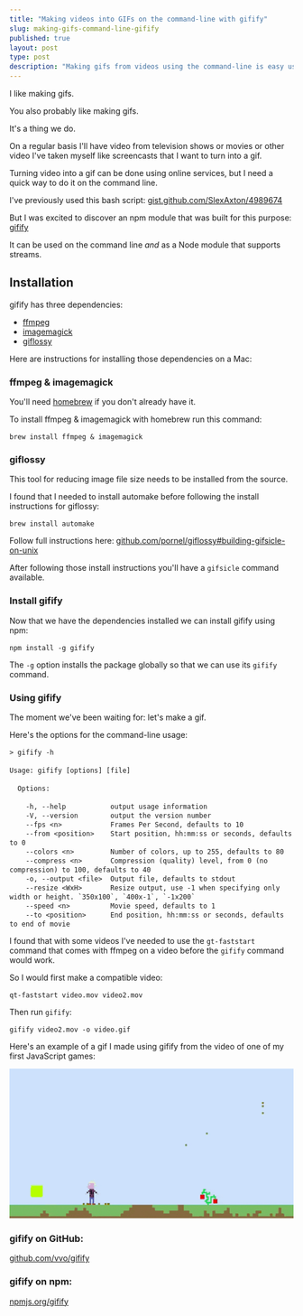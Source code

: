 ```yaml
---
title: "Making videos into GIFs on the command-line with gifify"
slug: making-gifs-command-line-gifify
published: true
layout: post
type: post
description: "Making gifs from videos using the command-line is easy using gifify."
---
```


I like making gifs.

You also probably like making gifs.

It's a thing we do.

On a regular basis I'll have video from television shows or movies or other video I've taken myself like screencasts that I want to turn into a gif.

Turning video into a gif can be done using online services, but I need a quick way to do it on the command line.

I've previously used this bash script: [gist.github.com/SlexAxton/4989674](https://gist.github.com/SlexAxton/4989674)

But I was excited to discover an npm module that was built for this purpose: [gifify](https://github.com/vvo/gifify)

It can be used on the command line _and_ as a Node module that supports streams.

## Installation

gifify has three dependencies:

- [ffmpeg](http://ffmpeg.org/)
- [imagemagick](http://www.imagemagick.org/)
- [giflossy](https://pornel.net/lossygif)

Here are instructions for installing those dependencies on a Mac:

### ffmpeg & imagemagick
You'll need [homebrew](http://brew.sh) if you don't already have it.

To install ffmpeg & imagemagick with homebrew run this command:

```
brew install ffmpeg & imagemagick
```

### giflossy

This tool for reducing image file size needs to be installed from the source.

I found that I needed to install automake before following the install instructions for giflossy:

```
brew install automake
```

Follow full instructions here: [github.com/pornel/giflossy#building-gifsicle-on-unix](https://github.com/pornel/giflossy#building-gifsicle-on-unix)

After following those install instructions you'll have a `gifsicle` command available.

### Install gifify

Now that we have the dependencies installed we can install gifify using npm:

```
npm install -g gifify
```

The `-g` option installs the package globally so that we can use its `gifify` command.

### Using gifify

The moment we've been waiting for: let's make a gif.

Here's the options for the command-line usage:

```
> gifify -h

Usage: gifify [options] [file]

  Options:

    -h, --help           output usage information
    -V, --version        output the version number
    --fps <n>            Frames Per Second, defaults to 10
    --from <position>    Start position, hh:mm:ss or seconds, defaults to 0
    --colors <n>         Number of colors, up to 255, defaults to 80
    --compress <n>       Compression (quality) level, from 0 (no compression) to 100, defaults to 40
    -o, --output <file>  Output file, defaults to stdout
    --resize <WxH>       Resize output, use -1 when specifying only width or height. `350x100`, `400x-1`, `-1x200`
    --speed <n>          Movie speed, defaults to 1
    --to <position>      End position, hh:mm:ss or seconds, defaults to end of movie
```

I found that with some videos I've needed to use the `gt-faststart` command that comes with ffmpeg on a video before the `gifify` command would work.

So I would first make a compatible video:

```
qt-faststart video.mov video2.mov
```

Then run `gifify`:

```
gifify video2.mov -o video.gif
```

Here's an example of a gif I made using gifify from the video of one of my first JavaScript games:

![jumpbud](/img/jumpbud.gif)

### gifify on GitHub: 

[github.com/vvo/gifify](https://github.com/vvo/gifify)

### gifify on npm: 

[npmjs.org/gifify](https://npmjs.org/gifify)